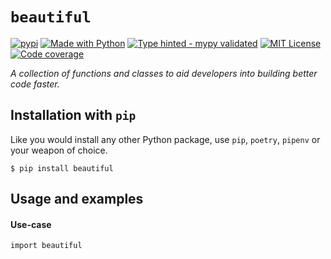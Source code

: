# `beautiful`
[![pypi](https://badge.fury.io/py/beautiful.svg)](https://pypi.python.org/pypi/beautiful/)
[![Made with Python](https://img.shields.io/pypi/pyversions/beautiful)](https://www.python.org/)
[![Type hinted - mypy validated](https://img.shields.io/badge/typehinted-yes-teal)](https://github.com/kalaspuff/beautiful)
[![MIT License](https://img.shields.io/github/license/kalaspuff/beautiful.svg)](https://github.com/kalaspuff/beautiful/blob/master/LICENSE)
[![Code coverage](https://codecov.io/gh/kalaspuff/beautiful/branch/master/graph/badge.svg)](https://codecov.io/gh/kalaspuff/beautiful/tree/master/beautiful)

*A collection of functions and classes to aid developers into building better code faster.*


## Installation with `pip`
Like you would install any other Python package, use `pip`, `poetry`, `pipenv` or your weapon of choice.
```
$ pip install beautiful
```


## Usage and examples

#### Use-case
```
import beautiful

```
